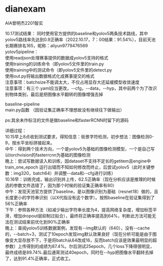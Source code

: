 # dianexam
AIA曾明杰2201智实  





10.17测试结果：
同时使用官方提供的baseline和yolov5两条技术路线，其中yolov5路线率先达到0.9正确率（2022.10.17，7：00结果：91.54%），目前天池长期赛排名165，昵称：aliyun9779476569  
yolov5pipeline：  
使用readjson处理赛事提供的数据成yolov5支持的格式  
使用training的训练命令（即yolov5文件里的train.py  
使用training中的测试命令（即yolov5文件里的detect.py  
使用out.py将输出数据格式化成赛事提交的格式  
注意事项：batchsize不能调太大，不仅占用显存大还延缓模型收敛速度  
注意事项：有三个.yaml应当更改，--cfg，--data，--hyp，其中前两个为了改识别物体类别，最后是把图像水平翻转的图像增强去掉  

baseline-pipeline  
main.py函数
（因验证集正确率不理想故没有继续往下做输出）
  
ps:其余未作标注的文件是做baseline和fasterRCNN时留下的源码  
  
  
详细过程：  
10.15早上8点收到测试要求，得知信息：街景字符检测，初步想法：图像检测0-9，按水平坐标拼接起来。  
中午：得到两个技术方向，一个是yolov5为基础的图像检测模型，一个是自己写以torchvision的fasterrcnn为基础的图像检测  
晚上：尝试写数据读入和训练，因dataset不支持不定长的getitem且engine中train_one_epoch 运行出错而不知如何修改而终止，后尝试yolov5（此时关键参数：img320，batch64）并调整--data和--cfg进行训练）  
10.16早：训练完成，输出识别并上传，62.5正确率（现在分析应该是推理的时候选的参数文件选错了，因为那个时候的验证集正确率有80）    
中午：发现天池官方提供了baseline，是以图像识别为基础（resnet18）做的，且长度更小的字符串识别（以X代指没有这个数字）。按照baseline在验证集得到了56%正确率  
下午：参照各种方法（如减少输出字符串长度为4，提高网络复杂度，增加标签平滑，增加dropout层抑制过拟合），最终将正确率提高到64%，判断此方法可能无法在测试结束前优化到90%正确率  
晚上：查阅yolov5训练数据案例，发现有--img默认的（640），没有--cache的，--batch=3，测试了10epoch发现img默认效果良好（现在分析可能是由于图像变大显存放不下，于是将batch从64改成16，反而batch应该是效果最明显的超参数）上传得到的成绩为87.4%。尔后测试25epoch，几个loss下降得很明显，最终成绩是89.74%.最后通宵测试40epoch，同时在--hyp把图像水平翻转去掉了，达到91.4%正确率，正式收工。  
